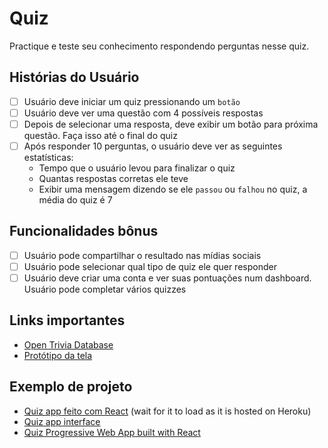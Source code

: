 # Quiz

Practique e teste seu conhecimento respondendo perguntas nesse quiz.

## Histórias do Usuário

-   [ ] Usuário deve iniciar um quiz pressionando um `botão`
-   [ ] Usuário deve ver uma questão com 4 possíveis respostas
-   [ ] Depois de selecionar uma resposta, deve exibir um botão para próxima questão. Faça isso até o final do quiz
-   [ ] Após responder 10 perguntas, o usuário deve ver as seguintes estatísticas:
    -   Tempo que o usuário levou para finalizar o quiz
    -   Quantas respostas corretas ele teve
    -   Exibir uma mensagem dizendo se ele `passou` ou `falhou` no quiz, a média do quiz é 7

## Funcionalidades bônus

-   [ ] Usuário pode compartilhar o resultado nas mídias sociais
-   [ ] Usuário pode selecionar qual tipo de quiz ele quer responder
-   [ ] Usuário deve criar uma conta e ver suas pontuações num dashboard. Usuário pode completar vários quizzes

## Links importantes

-   [Open Trivia Database](https://opentdb.com/api_config.php)
-   [Protótipo da tela](https://www.figma.com/file/LpWP8cDGyJ28hZvqwHKcCv/Quiz-App?node-id=301%3A1059)

## Exemplo de projeto

-   [Quiz app feito com React](http://tranquil-beyond-43849.herokuapp.com/) (wait for it to load as it is hosted on Heroku)
-   [Quiz app interface](https://codepen.io/FlorinPop17/full/qqYNgW)
-   [Quiz Progressive Web App built with React](https://github.com/SafdarJamal/quiz-app)
